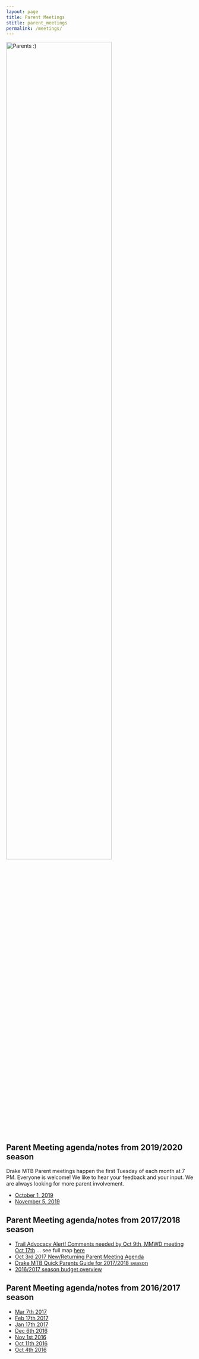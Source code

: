 ```yaml
---
layout: page
title: Parent Meetings
stitle: parent_meetings
permalink: /meetings/
---
```


<img src="{{site.basurl}}/images/parents.JPG" alt="Parents :)" style="width:75%;height:75%;">


## Parent Meeting agenda/notes from 2019/2020 season

Drake MTB Parent meetings happen the first Tuesday of each month at 7 PM. Everyone is welcome! We like to hear your feedback and your input. We are always looking for more parent involvement.  

* [October 1, 2019](https://docs.google.com/document/d/1gysUDNX94eRPbWY6Ml7A89f5SZVPgeq-djUAOzQQM00/edit?usp=sharing)
* [November 5, 2019](https://docs.google.com/document/d/14R4RXiRYgQtE_Tg50n9Y0Dhe0kAjN_1-Jy2u6iy_hsE/edit?usp=sharing)

## Parent Meeting agenda/notes from 2017/2018 season

* [Trail Advocacy Alert! Comments needed by Oct 9th, MMWD meeting Oct 17th](http://www.marinbike.org/news/offroad/comments-needed-today-on-azalea-hill-ceqa-document) ... see full map [here]({{site.baseurl}}/images/MCBC_trail_projects_and_proposals.jpg)
* [Oct 3rd 2017 New/Returning Parent Meeting Agenda]({{site.baseurl}}/images/new_parents_agenda_v2.pdf)
* [Drake MTB Quick Parents Guide for 2017/2018 season]({{site.baseurl}}/images/2017_2018_Drake_MTB_Parent_info.pdf)
* [2016/2017 season budget overview]({{site.baseurl}}/images/2017_budget.pdf)

## Parent Meeting agenda/notes from 2016/2017 season

* [Mar 7th 2017]({{site.baseurl}}/images/3-7_MTB_Agenda.pdf)
* [Feb 17th 2017]({{site.baseurl}}/images/2-7_MTB_Agenda.pdf)
* [Jan 17th 2017]({{site.baseurl}}/images/1-17_MTB_Agenda.pdf)
* [Dec 6th 2016]({{site.baseurl}}/images/12-6_MTB_Agenda.pdf)
* [Nov 1st 2016]({{site.baseurl}}/images/11-16_MTB_Agenda_10.pdf)
* [Oct 11th 2016]({{site.baseurl}}/images/2016_DrakeMTB_new_parent_info.pdf)
* [Oct 4th 2016]({{site.baseurl}}/images/kick_off.pdf)
